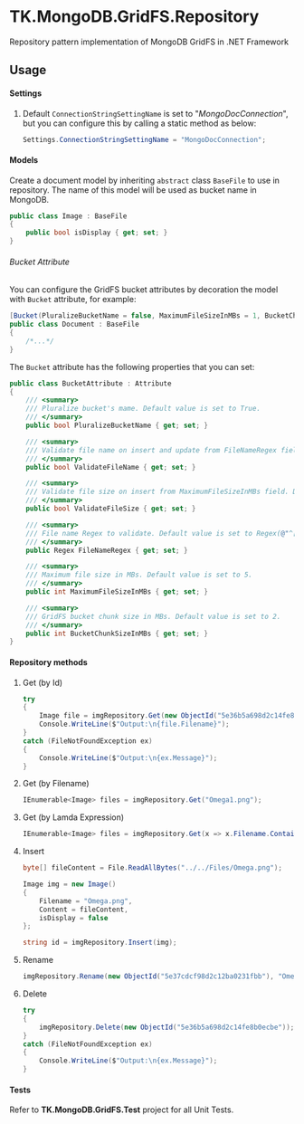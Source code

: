 # TK.MongoDB.GridFS.Repository
Repository pattern implementation of MongoDB GridFS in .NET Framework

## Usage
#### Settings

1. Default `ConnectionStringSettingName` is set to "*MongoDocConnection*", but you can configure this by calling a static method as below:

   ```c#
   Settings.ConnectionStringSettingName = "MongoDocConnection";
   ```


#### Models

Create a document model by inheriting `abstract` class `BaseFile​` to use in repository. The name of this model will be used as bucket name in MongoDB.

```c#
public class Image : BaseFile
{
    public bool isDisplay { get; set; }
}
```

###### Bucket Attribute

You can configure the GridFS bucket attributes by decoration the model with `Bucket` attribute, for example:

```c#
[Bucket(PluralizeBucketName = false, MaximumFileSizeInMBs = 1, BucketChunkSizeInMBs = 1)]
public class Document : BaseFile
{
	/*...*/
}
```

The `Bucket` attribute has the following properties that you can set:

```c#
public class BucketAttribute : Attribute
{
    /// <summary>
    /// Pluralize bucket's mame. Default value is set to True.
    /// </summary>
    public bool PluralizeBucketName { get; set; }

    /// <summary>
    /// Validate file name on insert and update from FileNameRegex field. Default value is set to True.
    /// </summary>
    public bool ValidateFileName { get; set; }

    /// <summary>
    /// Validate file size on insert from MaximumFileSizeInMBs field. Default value is set to True.
    /// </summary>
    public bool ValidateFileSize { get; set; }

    /// <summary>
    /// File name Regex to validate. Default value is set to Regex(@"^[\w\-. ]+$", RegexOptions.IgnoreCase).
    /// </summary>
    public Regex FileNameRegex { get; set; }

    /// <summary>
    /// Maximum file size in MBs. Default value is set to 5.
    /// </summary>
    public int MaximumFileSizeInMBs { get; set; }

    /// <summary>
    /// GridFS bucket chunk size in MBs. Default value is set to 2.
    /// </summary>
    public int BucketChunkSizeInMBs { get; set; }
}
```

#### Repository methods

1. Get (by Id)

    ```c#
    try
    {
        Image file = imgRepository.Get(new ObjectId("5e36b5a698d2c14fe8b0ecbe"));
        Console.WriteLine($"Output:\n{file.Filename}");
    }
    catch (FileNotFoundException ex)
    {
        Console.WriteLine($"Output:\n{ex.Message}");
    }
    ```

2. Get (by Filename)

    ```c#
    IEnumerable<Image> files = imgRepository.Get("Omega1.png");
    ```

3. Get (by Lamda Expression)

    ```c#
    IEnumerable<Image> files = imgRepository.Get(x => x.Filename.Contains("Omega") && x.UploadDateTime < DateTime.UtcNow.AddDays(-1));
    ```

4. Insert

    ```c#
    byte[] fileContent = File.ReadAllBytes("../../Files/Omega.png");

    Image img = new Image()
    {
        Filename = "Omega.png",
        Content = fileContent,
        isDisplay = false
    };

    string id = imgRepository.Insert(img);
    ```

6. Rename

    ```c#
    imgRepository.Rename(new ObjectId("5e37cdcf98d2c12ba0231fbb"), "Omega-new.png");
    ```

7. Delete

    ```c#
    try
    {
        imgRepository.Delete(new ObjectId("5e36b5a698d2c14fe8b0ecbe"));
    }
    catch (FileNotFoundException ex)
    {
        Console.WriteLine($"Output:\n{ex.Message}");
    }
    ```

#### Tests

Refer to **TK.MongoDB.GridFS.Test** project for all Unit Tests.